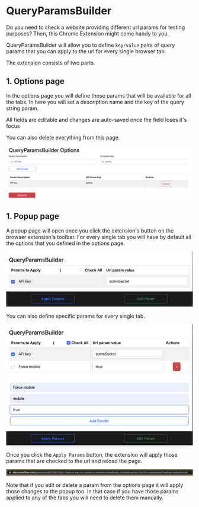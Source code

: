 # QueryParamsBuilder

Do you need to check a website providing different url params for testing purposes? Then, this Chrome Extension might come handy to you. 

QueryParamsBuilder will allow you to define `key/value` pairs of query params that you can apply to the url for every single browser tab.

The extension consists of two parts.

## 1. Options page

In the options page you will define those params that will be available for all the tabs. In here you will set a description name and the key of the query string param.

All fields are editable and changes are auto-saved once the field loses it's focus

You can also delete everything from this page.

![Alt text](./docs/options-add-params.png "add param to options")

## 1. Popup page

A popup page will open once you click the extension's button on the browser extension's toolbar. For every single tab you will have by default all the options that you defined in the options page.

![Alt text](./docs/popup-page.png "add param to options")

You can also define specific params for every single tab.

![Alt text](./docs/popup-add-param.png "add param to options")

Once you click the `Apply Params` button, the extension will apply those params that are checked to the url and reload the page.

![Alt text](./docs/url-result.png "add param to options")

Note that if you edit or delete a param from the options page it will apply those changes to the popup too. In that case if you have those params applied to any of the tabs you will need to delete them manually.

